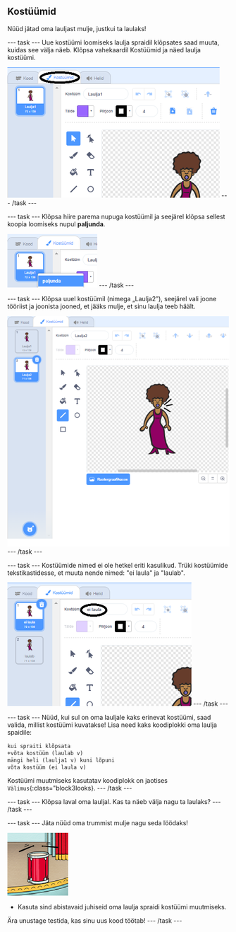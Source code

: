 ## Kostüümid

Nüüd jätad oma lauljast mulje, justkui ta laulaks!

\--- task \--- Uue kostüümi loomiseks laulja spraidil klõpsates saad muuta, kuidas see välja näeb. Klõpsa vahekaardil Kostüümid ja näed laulja kostüümi.

![kuvatõmmis](images/band-singer-costume-annotated.png) \--- /task \---

\--- task \--- Klõpsa hiire parema nupuga kostüümil ja seejärel klõpsa sellest koopia loomiseks nupul **paljunda**.

![kuvatõmmis](images/band-singer-duplicate.png) \--- /task \---

\--- task \--- Klõpsa uuel kostüümil (nimega „Laulja2”), seejärel vali joone tööriist ja joonista jooned, et jääks mulje, et sinu laulja teeb häält.

![kuvatõmmis](images/band-singer-click.png) \--- /task \---

\--- task \--- Kostüümide nimed ei ole hetkel eriti kasulikud. Trüki kostüümide tekstikastidesse, et muuta nende nimed: "ei laula" ja "laulab".

![kuvatõmmis](images/band-singer-name-annotated.png) \--- /task \---

\--- task \--- Nüüd, kui sul on oma lauljale kaks erinevat kostüümi, saad valida, millist kostüümi kuvatakse! Lisa need kaks koodiplokki oma laulja spaidile:

```blocks3
kui spraiti klõpsata
+võta kostüüm (laulab v)
mängi heli (laulja1 v) kuni lõpuni
võta kostüüm (ei laula v)
```

Kostüümi muutmiseks kasutatav koodiplokk on jaotises `Välimus`{:class="block3looks}. \--- /task \---

\--- task \--- Klõpsa laval oma lauljal. Kas ta näeb välja nagu ta laulaks? \--- /task \---

\--- task \--- Jäta nüüd oma trummist mulje nagu seda löödaks!

![kuvatõmmis](images/band-drum-final.png)

- Kasuta sind abistavaid juhiseid oma laulja spraidi kostüümi muutmiseks.

Ära unustage testida, kas sinu uus kood töötab! \--- /task \---